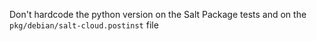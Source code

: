 Don't hardcode the python version on the Salt Package tests and on the `pkg/debian/salt-cloud.postinst` file
